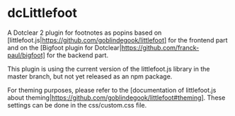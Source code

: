 # dcLittlefoot
A Dotclear 2 plugin for footnotes as popins based on [littlefoot.js|https://github.com/goblindegook/littlefoot] for the frontend part and on the [Bigfoot plugin for Dotclear|https://github.com/franck-paul/bigfoot] for the backend part.

This plugin is using the current version of the littlefoot.js library in the master branch, but not yet released as an npm package.

For theming purposes, please refer to the [documentation of littlefoot.js about theming|https://github.com/goblindegook/littlefoot#theming]. These settings can be done in the css/custom.css file.